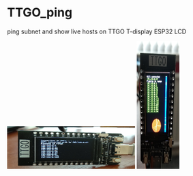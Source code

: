 # TTGO_ping 

ping subnet and show live hosts on TTGO T-display ESP32 LCD

<img src="https://github.com/mikerr/TTGO_ping/blob/main/IMG_20210425_144122.jpg" width="300" height="100">
<img src="https://github.com/mikerr/TTGO_ping/blob/main/IMG_20210425_200152.jpg" width="100" height="300">
